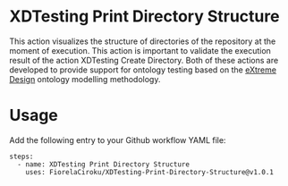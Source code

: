 # XDTesting Print Directory Structure

This action visualizes the structure of directories of the repository at the moment of execution. This action is important to validate the execution result of the action XDTesting Create Directory. Both of these actions are developed to provide support for ontology testing based on the [eXtreme Design](extremedesign.info) ontology modelling methodology. 

# Usage 
Add the following entry to your Github workflow YAML file:

```
steps:
  - name: XDTesting Print Directory Structure
    uses: FiorelaCiroku/XDTesting-Print-Directory-Structure@v1.0.1
  
```

